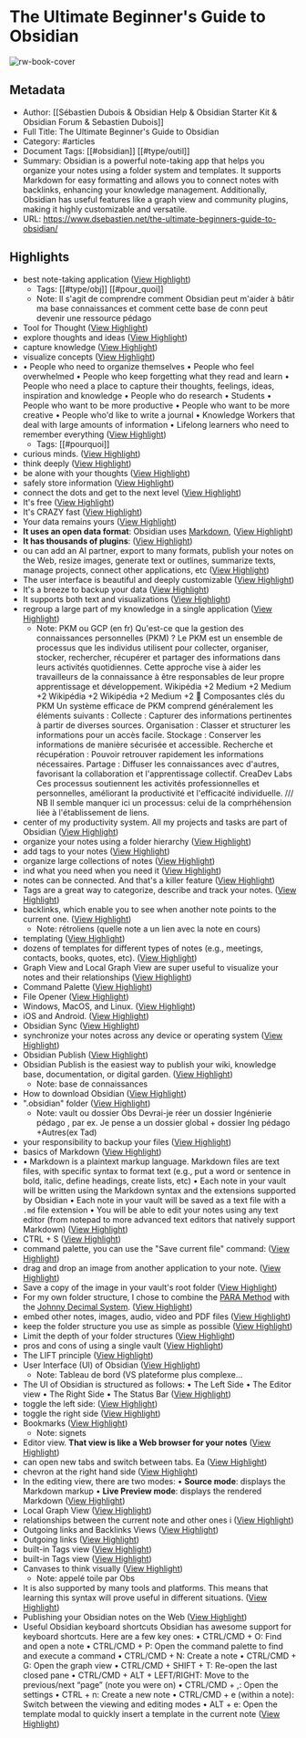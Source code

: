 # The Ultimate Beginner's Guide to Obsidian

![rw-book-cover](https://www.dsebastien.net/content/images/2023/11/Beginner-s-Guide-to-Obsidian-post-title.png)

## Metadata
- Author: [[Sébastien Dubois & Obsidian Help & Obsidian Starter Kit & Obsidian Forum & Sebastien Dubois]]
- Full Title: The Ultimate Beginner's Guide to Obsidian
- Category: #articles
- Document Tags: [[#obsidian]] [[#type/outil]] 
- Summary: Obsidian is a powerful note-taking app that helps you organize your notes using a folder system and templates. It supports Markdown for easy formatting and allows you to connect notes with backlinks, enhancing your knowledge management. Additionally, Obsidian has useful features like a graph view and community plugins, making it highly customizable and versatile.
- URL: https://www.dsebastien.net/the-ultimate-beginners-guide-to-obsidian/

## Highlights
- best note-taking application ([View Highlight](https://read.readwise.io/read/01jvpwb42cxwt4hfa0ky72rxj6))
    - Tags: [[#type/obj]] [[#pour_quoi]] 
    - Note: Il s'agit de comprendre comment Obsidian peut m'aider à bâtir ma base connaissances et comment cette base de conn peut devenir une ressource pédago
- Tool for Thought ([View Highlight](https://read.readwise.io/read/01jvpwbmwpqwm5rmvc61fzjbh0))
- explore thoughts and ideas ([View Highlight](https://read.readwise.io/read/01jvpwc9y3vg5tkxm00k1k5cxm))
- capture knowledge ([View Highlight](https://read.readwise.io/read/01jvpwcvsebchy5wphxnf1sc3n))
- visualize concepts ([View Highlight](https://read.readwise.io/read/01jvpwdax62a7mf1mc9rg15zpb))
- • People who need to organize themselves
  • People who feel overwhelmed
  • People who keep forgetting what they read and learn
  • People who need a place to capture their thoughts, feelings, ideas, inspiration and knowledge
  • People who do research
  • Students
  • People who want to be more productive
  • People who want to be more creative
  • People who'd like to write a journal
  • Knowledge Workers that deal with large amounts of information
  • Lifelong learners who need to remember everything ([View Highlight](https://read.readwise.io/read/01jvpx2bpqaqyaxmw8t64recv4))
    - Tags: [[#pourquoi]] 
- curious minds. ([View Highlight](https://read.readwise.io/read/01jvpx3h3mf3yr7ej1j938rs3g))
- think deeply ([View Highlight](https://read.readwise.io/read/01jvpx4mcknts2qh4c9702dggq))
- be alone with your thoughts ([View Highlight](https://read.readwise.io/read/01jvpx4tyc2dz90xt48j0mcp9s))
- safely store information ([View Highlight](https://read.readwise.io/read/01jvpx50qzjjcmvr7p0rgr9ab4))
- connect the dots and get to the next level ([View Highlight](https://read.readwise.io/read/01jvpx5qzjpxpt95zgrnwwsjhj))
- It's free ([View Highlight](https://read.readwise.io/read/01jvpxhkredcqcyr4dkfevys88))
- It's CRAZY fast ([View Highlight](https://read.readwise.io/read/01jvpxhrgh7srdkv98nqxnhf4y))
- Your data remains yours ([View Highlight](https://read.readwise.io/read/01jvpxhz86afj2czkpjtt5by8x))
- **It uses an open data format**: Obsidian uses [Markdown](https://www.dsebastien.net/2022-04-22-markdown/), ([View Highlight](https://read.readwise.io/read/01jvpxj8fe0m3qwsg9w8ffy8f2))
- **It has thousands of plugins**: ([View Highlight](https://read.readwise.io/read/01jvpxjjpcj53a8xvvh8dn75db))
- ou can add an AI partner, export to many formats, publish your notes on the Web, resize images, generate text or outlines, summarize texts, manage projects, connect other applications, etc ([View Highlight](https://read.readwise.io/read/01jvpxkgnfa2538wgza8y7r1gh))
- The user interface is beautiful and deeply customizable ([View Highlight](https://read.readwise.io/read/01jvpxkzb071wbzpbepnqgcb74))
- It's a breeze to backup your data ([View Highlight](https://read.readwise.io/read/01jvpxmakb194v6pyzvwk8wdma))
- It supports both text and visualizations ([View Highlight](https://read.readwise.io/read/01jvpxmhdm8972z3nq7yf638q4))
- regroup a large part of my knowledge in a single application ([View Highlight](https://read.readwise.io/read/01jvpxh7a13qc7qrvgwr1yrc7f))
    - Note: PKM ou GCP (en fr) Qu'est-ce que la gestion des connaissances personnelles (PKM) ?
      Le PKM est un ensemble de processus que les individus utilisent pour collecter, organiser, stocker, rechercher, récupérer et partager des informations dans leurs activités quotidiennes. Cette approche vise à aider les travailleurs de la connaissance à être responsables de leur propre apprentissage et développement. 
      Wikipédia
      +2
      Medium
      +2
      Medium
      +2
      Wikipédia
      +2
      Wikipédia
      +2
      Medium
      +2
      🔧 Composantes clés du PKM
      Un système efficace de PKM comprend généralement les éléments suivants :
      Collecte : Capturer des informations pertinentes à partir de diverses sources.
      Organisation : Classer et structurer les informations pour un accès facile.
      Stockage : Conserver les informations de manière sécurisée et accessible.
      Recherche et récupération : Pouvoir retrouver rapidement les informations nécessaires.
      Partage : Diffuser les connaissances avec d'autres, favorisant la collaboration et l'apprentissage collectif.
      CreaDev Labs
      Ces processus soutiennent les activités professionnelles et personnelles, améliorant la productivité et l'efficacité individuelle. /// NB Il semble manquer ici un processus: celui de la comprhéhension liée à l'établissement de liens.
- center of my productivity system. All my projects and tasks are part of Obsidian ([View Highlight](https://read.readwise.io/read/01jvpxggk28r5baazytwb8mys0))
- organize your notes using a folder hierarchy ([View Highlight](https://read.readwise.io/read/01jvpy27zrdw6eck0jx42xrbj4))
- add tags to your notes ([View Highlight](https://read.readwise.io/read/01jvpz9g5vhq8kf5kh13bvhyp0))
- organize large collections of notes ([View Highlight](https://read.readwise.io/read/01jvpza93b2wwghhv94xg7wqxb))
- ind what you need when you need it ([View Highlight](https://read.readwise.io/read/01jvpzae5tmnzf9x4y27pdw0f9))
- notes can be connected. And that's a killer feature ([View Highlight](https://read.readwise.io/read/01jvq0q280fj0nw3b0a0w97gwa))
- Tags are a great way to categorize, describe and track your notes. ([View Highlight](https://read.readwise.io/read/01jvpzr02xzmsndfkerhyjb8d6))
- backlinks, which enable you to see when another note points to the current one. ([View Highlight](https://read.readwise.io/read/01jvq0qgq1h5kw3f6ffkh7j8ym))
    - Note: rétroliens (quelle note a un lien avec la note en cours)
- templating ([View Highlight](https://read.readwise.io/read/01jvq02gekrzy2wfa0qf072a40))
- dozens of templates for different types of notes (e.g., meetings, contacts, books, quotes, etc). ([View Highlight](https://read.readwise.io/read/01jvq02vp2a5xtjytefkemq2pd))
- Graph View and Local Graph View are super useful to visualize your notes and their relationships ([View Highlight](https://read.readwise.io/read/01jvq0w0p7629tg2eng5r5059k))
- Command Palette ([View Highlight](https://read.readwise.io/read/01jvq0z761zh95tn9mezqzx8w4))
- File Opener ([View Highlight](https://read.readwise.io/read/01jvq0zc584sb57b7fx53nkpj8))
- Windows, MacOS, and Linux. ([View Highlight](https://read.readwise.io/read/01jvq170v9fyqqmdnz2083s8ng))
- iOS and Android. ([View Highlight](https://read.readwise.io/read/01jvq176ehe36eqxjtd5dkh3v0))
- Obsidian Sync ([View Highlight](https://read.readwise.io/read/01jvq1xze1tr04f468kapnt5v3))
- synchronize your notes across any device or operating system ([View Highlight](https://read.readwise.io/read/01jvq1yakgsbpr8qrmz3b66edf))
- Obsidian Publish ([View Highlight](https://read.readwise.io/read/01jvq1z64q5z1m8xk3qy4vrb84))
- Obsidian Publish is the easiest way to publish your wiki, knowledge base, documentation, or digital garden. ([View Highlight](https://read.readwise.io/read/01jvq20ct1bpp9267rgq4nfhjn))
    - Note: base de connaissances
- How to download Obsidian ([View Highlight](https://read.readwise.io/read/01jvq24keg6rdk7ndv61j4kqbd))
- ".obsidian" folder ([View Highlight](https://read.readwise.io/read/01jvq2xzctm09eapghwp94j26a))
    - Note: vault ou dossier Obs Devrai-je réer un dossier Ingénierie pédago , par ex. Je pense a un dossier global + dossier Ing pédago +Autres(ex Tad)
- your responsibility to backup your files ([View Highlight](https://read.readwise.io/read/01jvq322kq2mqdyp0whn13cvsv))
- basics of Markdown ([View Highlight](https://read.readwise.io/read/01jvq36v24ra4s1p6ws4yvep2v))
- • Markdown is a plaintext markup language. Markdown files are text files, with specific syntax to format text (e.g., put a word or sentence in bold, italic, define headings, create lists, etc)
  • Each note in your vault will be written using the Markdown syntax and the extensions supported by Obsidian
  • Each note in your vault will be saved as a text file with a `.md` file extension
  • You will be able to edit your notes using any text editor (from notepad to more advanced text editors that natively support Markdown) ([View Highlight](https://read.readwise.io/read/01jvq37846krz9c2rf5fpxmfja))
- CTRL + S ([View Highlight](https://read.readwise.io/read/01jvq39npy5h9vhfg45sqk58h9))
- command palette, you can use the "Save current file" command: ([View Highlight](https://read.readwise.io/read/01jvq39w75v4w6ak971cpm403t))
- drag and drop an image from another application to your note. ([View Highlight](https://read.readwise.io/read/01jvq3h72zb9s0kmvtk7z8mt1b))
- Save a copy of the image in your vault's root folder ([View Highlight](https://read.readwise.io/read/01jvq3hs4egevp8pywf621z3pj))
- For my own folder structure, I chose to combine the [PARA Method](https://www.dsebastien.net/2022-04-26-para/) with the [Johnny Decimal System](https://www.dsebastien.net/2022-04-29-johnny-decimal). ([View Highlight](https://read.readwise.io/read/01jvq9dg289en6yh2vz0vjkfyd))
- embed other notes, images, audio, video and PDF files ([View Highlight](https://read.readwise.io/read/01jvq3zztygg4pwqbmxs7eq6fa))
- keep the folder structure you use as simple as possible ([View Highlight](https://read.readwise.io/read/01jvq8ceqez1nzt6hm6k9jgmr6))
- Limit the depth of your folder structures ([View Highlight](https://read.readwise.io/read/01jvq8cq7c9c2s4z53r9xyv5dr))
- pros and cons of using a single vault ([View Highlight](https://read.readwise.io/read/01jvqa0n6ypb7w0f1zb8gw3ksd))
- The LIFT principle ([View Highlight](https://read.readwise.io/read/01jvq985c8q8kkxj63bj1c3q61))
- User Interface (UI) of Obsidian ([View Highlight](https://read.readwise.io/read/01jvqa823yavx7245e5v2bcx30))
    - Note: Tableau de bord (VS plateforme plus complexe...
- The UI of Obsidian is structured as follows:
  • The Left Side
  • The Editor view
  • The Right Side
  • The Status Bar ([View Highlight](https://read.readwise.io/read/01jvqacnb80d4jbd55dg3z982a))
- toggle the left side: ([View Highlight](https://read.readwise.io/read/01jvqaczbdqayq2ekqpx48622r))
- toggle the right side ([View Highlight](https://read.readwise.io/read/01jvqad7cng37kbbstxmy1hq53))
- Bookmarks ([View Highlight](https://read.readwise.io/read/01jvqayfvq2wf1mpb7771x2ba8))
    - Note: signets
- Editor view. **That view is like a Web browser for your notes** ([View Highlight](https://read.readwise.io/read/01jvqb051q1m40f7jz9faqqqkc))
- can open new tabs and switch between tabs. Ea ([View Highlight](https://read.readwise.io/read/01jvqb1r5fjqdemypccec3htbm))
- chevron at the right hand side ([View Highlight](https://read.readwise.io/read/01jvqb5p77g7nhqg63brzfsbpp))
- In the editing view, there are two modes:
  • **Source mode**: displays the Markdown markup
  • **Live Preview mode**: displays the rendered Markdown ([View Highlight](https://read.readwise.io/read/01jvqc1y8f89dy147yysd5wc5d))
- Local Graph View ([View Highlight](https://read.readwise.io/read/01jvqfypdkcn4caqw2fh7nydrv))
- relationships between the current note and other ones i ([View Highlight](https://read.readwise.io/read/01jvqfyxy0me7758y6amf5zw7d))
- Outgoing links and Backlinks Views ([View Highlight](https://read.readwise.io/read/01jvqg5pb817ndrn1h71vh60vj))
- Outgoing links ([View Highlight](https://read.readwise.io/read/01jvqg8ktzesm4yet556zhtfv2))
- built-in Tags view ([View Highlight](https://read.readwise.io/read/01jvqg8b9jfh3dv6pkv2ygpgye))
- built-in Tags view ([View Highlight](https://read.readwise.io/read/01jvqg9488vbsgjcegxe78vzfe))
- Canvases to think visually ([View Highlight](https://read.readwise.io/read/01jvqj3gpvtwxaaa6jma9cz2yf))
    - Note: appelé toile par Obs
- It is also supported by many tools and platforms. This means that learning this syntax will prove useful in different situations. ([View Highlight](https://read.readwise.io/read/01jvqjn0kymthgcke4rpb8sm7z))
- Publishing your Obsidian notes on the Web ([View Highlight](https://read.readwise.io/read/01jvqptpat8rhvchzcc65g0rtg))
- Useful Obsidian keyboard shortcuts
  Obsidian has awesome support for keyboard shortcuts. Here are a few key ones:
  • CTRL/CMD + O: Find and open a note
  • CTRL/CMD + P: Open the command palette to find and execute a command
  • CTRL/CMD + N: Create a note
  • CTRL/CMD + G: Open the graph view
  • CTRL/CMD + SHIFT + T: Re-open the last closed pane
  • CTRL/CMD + ALT + LEFT/RIGHT: Move to the previous/next “page” (note you were on)
  • CTRL/CMD + ,: Open the settings
  • CTRL + n: Create a new note
  • CTRL/CMD + e (within a note): Switch between the viewing and editing modes
  • ALT + e: Open the template modal to quickly insert a template in the current note ([View Highlight](https://read.readwise.io/read/01jvqpvesaw1az1mg2wxsxy72v))

